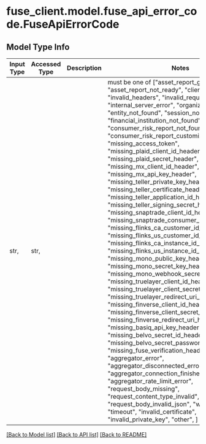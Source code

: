 # fuse_client.model.fuse_api_error_code.FuseApiErrorCode

## Model Type Info
Input Type | Accessed Type | Description | Notes
------------ | ------------- | ------------- | -------------
str,  | str,  |  | must be one of ["asset_report_generation_failed", "asset_report_not_ready", "client_error", "invalid_headers", "invalid_request_body", "internal_server_error", "organization_not_found", "entity_not_found", "session_not_found", "financial_institution_not_found", "consumer_risk_report_not_found", "consumer_risk_report_customization_not_found", "missing_access_token", "missing_plaid_client_id_header", "missing_plaid_secret_header", "missing_mx_client_id_header", "missing_mx_api_key_header", "missing_teller_private_key_header", "missing_teller_certificate_header", "missing_teller_application_id_header", "missing_teller_signing_secret_header", "missing_snaptrade_client_id_header", "missing_snaptrade_consumer_key_header", "missing_flinks_ca_customer_id_header", "missing_flinks_us_customer_id_header", "missing_flinks_ca_instance_id_header", "missing_flinks_us_instance_id_header", "missing_mono_public_key_header", "missing_mono_secret_key_header", "missing_mono_webhook_secret_header", "missing_truelayer_client_id_header", "missing_truelayer_client_secret_header", "missing_truelayer_redirect_uri_header", "missing_finverse_client_id_header", "missing_finverse_client_secret_header", "missing_finverse_redirect_uri_header", "missing_basiq_api_key_header", "missing_belvo_secret_id_header", "missing_belvo_secret_password_header", "missing_fuse_verification_header", "aggregator_error", "aggregator_disconnected_error", "aggregator_connection_finished_error", "aggregator_rate_limit_error", "request_body_missing", "request_content_type_invalid", "request_body_invalid_json", "webhook_error", "timeout", "invalid_certificate", "invalid_private_key", "other", ] 

[[Back to Model list]](../../README.md#documentation-for-models) [[Back to API list]](../../README.md#documentation-for-api-endpoints) [[Back to README]](../../README.md)

